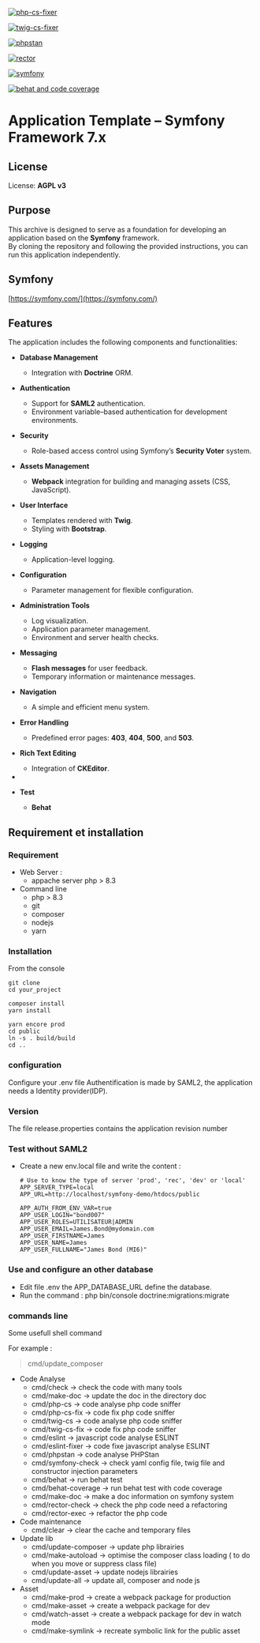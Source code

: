 [![php-cs-fixer](https://github.com/republique-et-canton-de-geneve/php-symfony-base/actions/workflows/php-cs-fixer.yml/badge.svg)](https://github.com/republique-et-canton-de-geneve/php-symfony-base/actions/workflows/php-cs-fixer.yml)

[![twig-cs-fixer](https://github.com/republique-et-canton-de-geneve/php-symfony-base/actions/workflows/twig-cs-fixer.yml/badge.svg)](https://github.com/republique-et-canton-de-geneve/php-symfony-base/actions/workflows/twig-cs-fixer.yml)

[![phpstan](https://github.com/republique-et-canton-de-geneve/php-symfony-base/actions/workflows/phpstan.yml/badge.svg)](https://github.com/republique-et-canton-de-geneve/php-symfony-base/actions/workflows/phpstan.yml)

[![rector](https://github.com/republique-et-canton-de-geneve/php-symfony-base/actions/workflows/rector.yml/badge.svg)](https://github.com/republique-et-canton-de-geneve/php-symfony-base/actions/workflows/rector.yml)

[![symfony](https://github.com/republique-et-canton-de-geneve/php-symfony-base/actions/workflows/symfony.yml/badge.svg)](https://github.com/republique-et-canton-de-geneve/php-symfony-base/actions/workflows/symfony.yml)

[![behat and code coverage](https://github.com/republique-et-canton-de-geneve/php-symfony-base/actions/workflows/behat.yml/badge.svg)](https://github.com/republique-et-canton-de-geneve/php-symfony-base/actions/workflows/behat.yml)

# Application Template – Symfony Framework 7.x


## License
License: **AGPL v3**

## Purpose
This archive is designed to serve as a foundation for developing an application based on the **Symfony** framework.  
By cloning the repository and following the provided instructions, you can run this application independently.

## Symfony
[https://symfony.com/](https://symfony.com/)

## Features
The application includes the following components and functionalities:

- **Database Management**
  - Integration with **Doctrine** ORM.

- **Authentication**
  - Support for **SAML2** authentication.
  - Environment variable–based authentication for development environments.

- **Security**
  - Role-based access control using Symfony’s **Security Voter** system.

- **Assets Management**
  - **Webpack** integration for building and managing assets (CSS, JavaScript).

- **User Interface**
  - Templates rendered with **Twig**.
  - Styling with **Bootstrap**.

- **Logging**
  - Application-level logging.

- **Configuration**
  - Parameter management for flexible configuration.

- **Administration Tools**
  - Log visualization.
  - Application parameter management.
  - Environment and server health checks.

- **Messaging**
  - **Flash messages** for user feedback.
  - Temporary information or maintenance messages.

- **Navigation**
  - A simple and efficient menu system.

- **Error Handling**
  - Predefined error pages: **403**, **404**, **500**, and **503**.

- **Rich Text Editing**
  - Integration of **CKEditor**.
- 
- **Test**
  - **Behat**

## Requirement et installation
 
### Requirement
- Web Server :
    - appache server php > 8.3
- Command line
  - php > 8.3
  - git
  - composer
  - nodejs
  - yarn

### Installation
From the console

    git clone 
    cd your_project

    composer install
    yarn install
    
    yarn encore prod
    cd public
    ln -s . build/build
    cd ..
###  configuration
Configure your .env file
Authentification is made by SAML2, the application needs a Identity provider(IDP).

### Version
The file release.properties contains the application revision number


### Test without SAML2
- Create a new env.local file and write the content :

      # Use to know the type of server 'prod', 'rec', 'dev' or 'local'
      APP_SERVER_TYPE=local
      APP_URL=http://localhost/symfony-demo/htdocs/public

      APP_AUTH_FROM_ENV_VAR=true
      APP_USER_LOGIN="bond007"
      APP_USER_ROLES=UTILISATEUR|ADMIN
      APP_USER_EMAIL=James.Bond@mydomain.com
      APP_USER_FIRSTNAME=James
      APP_USER_NAME=James
      APP_USER_FULLNAME="James Bond (MI6)"


### Use and configure an other database

- Edit file .env the APP_DATABASE_URL define the database.
- Run the command : php bin/console doctrine:migrations:migrate



### commands line
Some usefull shell command 

For example :
>cmd/update_composer

- Code Analyse
    - cmd/check -> check the code with many tools
    - cmd/make-doc  -> update the doc in the directory doc
    - cmd/php-cs  -> code analyse php code sniffer
    - cmd/php-cs-fix  -> code fix php code sniffer
    - cmd/twig-cs  -> code analyse php code sniffer
    - cmd/twig-cs-fix  -> code fix php code sniffer
    - cmd/eslint    -> javascript  code analyse ESLINT
    - cmd/eslint-fixer    -> code fixe javascript analyse ESLINT
    - cmd/phpstan   -> code analyse PHPStan
    - cmd/symfony-check   -> check yaml config file, twig file and constructor injection parameters
    - cmd/behat     -> run behat test
    - cmd/behat-coverage -> run behat test with code coverage
    - cmd/make-doc  -> make a doc information on symfony system
    - cmd/rector-check  -> check the php code need a refactoring
    - cmd/rector-exec  -> refactor the php code
- Code maintenance
    - cmd/clear  -> clear the cache and temporary files
- Update lib
    - cmd/update-composer -> update php librairies
    - cmd/make-autoload -> optimise the composer class loading ( to do when you move or suppress class file)
    - cmd/update-asset -> update nodejs librairies
    - cmd/update-all -> update all, composer and node js
- Asset
    - cmd/make-prod -> create a webpack package for production
    - cmd/make-asset -> create a webpack package for dev
    - cmd/watch-asset -> create a webpack package for dev in watch mode
    - cmd/make-symlink -> recreate symbolic link for the public asset


